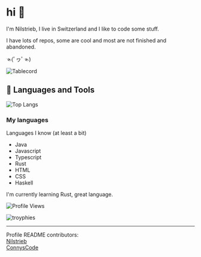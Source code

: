 # hi 👋

I'm Nilstrieb, I live in Switzerland and I like to code some stuff.

I have lots of repos, some are cool and most are not finished and abandoned.

☜(ﾟヮﾟ☜)

![Tablecord](https://namespace.media/img/images/2021/04/07/msedge_VH2SEuB6dC.png)
## 🧰 Languages and Tools

![Top Langs](https://github-readme-stats.vercel.app/api/top-langs/?username=Nilstrieb&theme=tokyonight)
### My languages
Languages I know (at least a bit)
* Java
* Javascript
* Typescript
* Rust
* HTML
* CSS
* Haskell
  
  
I'm currently learning Rust, great language.



![Profile Views](https://komarev.com/ghpvc/?username=Nilstrieb&label=Profile%20views&color=000000&style=flat)

![troyphies](https://github-profile-trophy.vercel.app/?username=ryo-ma&theme=onedark)


***
Profile README contributors:  
[Nilstrieb](https://github.com/Nilstrieb)  
[ConnysCode](https://github.com/ConnysCode)  
